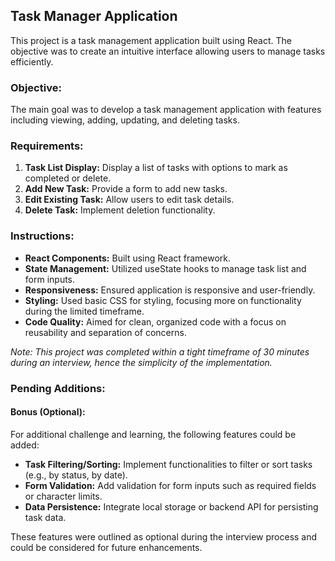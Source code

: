 ## Task Manager Application

This project is a task management application built using React. The objective was to create an intuitive interface allowing users to manage tasks efficiently.

### Objective:
The main goal was to develop a task management application with features including viewing, adding, updating, and deleting tasks.

### Requirements:
1. **Task List Display:** Display a list of tasks with options to mark as completed or delete.
2. **Add New Task:** Provide a form to add new tasks.
3. **Edit Existing Task:** Allow users to edit task details.
4. **Delete Task:** Implement deletion functionality.

### Instructions:
- **React Components:** Built using React framework.
- **State Management:** Utilized useState hooks to manage task list and form inputs.
- **Responsiveness:** Ensured application is responsive and user-friendly.
- **Styling:** Used basic CSS for styling, focusing more on functionality during the limited timeframe.
- **Code Quality:** Aimed for clean, organized code with a focus on reusability and separation of concerns.

*Note: This project was completed within a tight timeframe of 30 minutes during an interview, hence the simplicity of the implementation.*

### Pending Additions:
#### Bonus (Optional):
For additional challenge and learning, the following features could be added:
- **Task Filtering/Sorting:** Implement functionalities to filter or sort tasks (e.g., by status, by date).
- **Form Validation:** Add validation for form inputs such as required fields or character limits.
- **Data Persistence:** Integrate local storage or backend API for persisting task data.

These features were outlined as optional during the interview process and could be considered for future enhancements.
